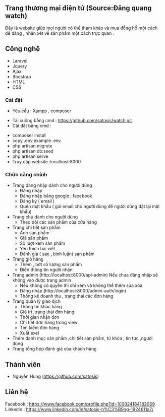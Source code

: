 
## Trang thương mại điện tử (Source:Đăng quang watch)

Đây là website giúp mọi người có thể tham khảo và mua đồng hồ một cách dễ dàng , nhận xét về sản phẩm một cách trực quan .
## Công nghệ   
- Laravel
- Jquery
- Ajax
- Boostrap
- HTML
- CSS
### Cài đặt 
- Yêu cầu : Xampp , composer
+ Tải xuống bằng cmd : https://github.com/satosis/watch.git
+ Cài đặt bằng cmd :
- composer install
- copy .env.example .env
- php artisan migrate
- php artisan db:seed
- php artisan serve
- Truy cập website :localhost:8000
### Chức năng chính
+ Trang đăng nhập dành cho người dùng
    - Đăng nhập 
    - Đăng nhập bằng google , facebook
    - Đăng ký ( email )
    - Quên mật khẩu ( gửi email cho người dùng để người dùng đặt lại mật khẩu)
+ Trang chủ dành cho người dùng
    - Theo dõi các sản phẩm của cửa hàng
+ Trang chi tiết sản phẩm
    - Ảnh sản phẩm
    - Giá sản phẩm
    - Số lượt xem sản phẩm
    - Yêu thích bài viết
    - Đánh giá ( sao , bình luận) sản phẩm
+ Trang giỏ hàng
    - Thêm , bớt số lượng sản phẩm
    - Điền thông tin người nhận 
+ Trang admin (http://localhost:8000/api-admin)
Nếu chưa đăng nhập sẽ không vào được trang admin
    - Nếu không có quyền thì chỉ xem và không thể thêm sửa xóa 
    - Đăng nhập (http://localhost:8000/admin-auth/login)
    - Thống kê doanh thu , trạng thái các đơn hàng
+ Trang quản lý giao dịch 
    - Thông tin khác hàng
    - Giá trị ,trạng thái đơn hàng
    - Thời gian nhận đơn
    - Chi tiết đơn hàng trong view
    - Tìm kiếm đơn hàng
    - Xuất exel
+ Thêm danh mục sản phẩm ,chi tiết sản phẩm, từ khóa , tin tức ,người dùng
+ Trang tổng hợp đánh giá của khách hàng
## Thành viên
- Nguyễn Hùng (https://github.com/satosis)
## Liên hệ
Facebook : https://www.facebook.com/profile.php?id=100024184182069
Linkedin : https://www.linkedin.com/in/satosis-h%C3%B9ng-1924611a7/

